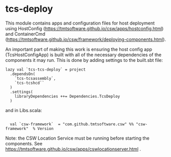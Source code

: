 # tcs-deploy

This module contains apps and configuration files for host deployment using 
HostConfig (https://tmtsoftware.github.io/csw/apps/hostconfig.html) and 
ContainerCmd (https://tmtsoftware.github.io/csw/framework/deploying-components.html).

An important part of making this work is ensuring the host config app (TcsHostConfigApp) is built
with all of the necessary dependencies of the components it may run.  This is done by adding settings to the
built.sbt file:

```
lazy val `tcs-tcs-deploy` = project
  .dependsOn(
    `tcs-tcsassembly`,
    `tcs-tcshcd``
  )
  .settings(
    libraryDependencies ++= Dependencies.TcsDeploy
  )
```

and in Libs.scala:

```

  val `csw-framework`  = "com.github.tmtsoftware.csw" %% "csw-framework"  % Version

```

Note: the CSW Location Service must be running before starting the components.
See https://tmtsoftware.github.io/csw/apps/cswlocationserver.html .